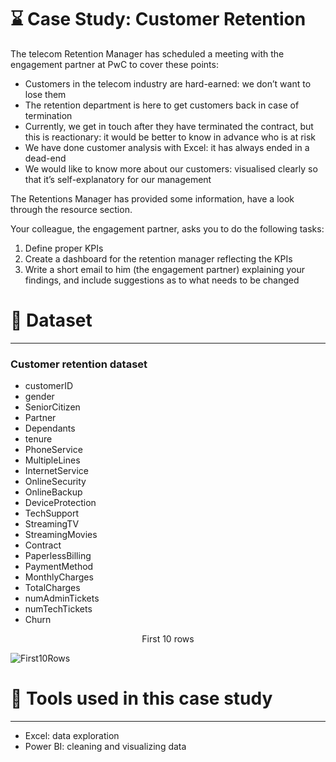 # ⌛  Case Study:  Customer Retention
The telecom Retention Manager has scheduled a meeting with the engagement partner at PwC to cover these points:
- Customers in the telecom industry are hard-earned: we don’t want to lose them
- The retention department is here to get customers back in case of termination 
- Currently, we get in touch after they have terminated the contract, but this is reactionary: it would be better to know in advance who is at risk 
- We  have done customer analysis with Excel: it has always ended in a dead-end
- We would like to know more about our customers: visualised clearly so that it’s self-explanatory for our management

The Retentions Manager has provided some information, have a look through the resource section.

Your colleague, the engagement partner, asks you to do the following tasks:

1. Define proper KPIs
2. Create a dashboard for the retention manager reflecting the KPIs
3. Write a short email to him (the engagement partner) explaining your findings, and include suggestions as to what needs to be changed


# :bookmark_tabs:  Dataset

---
### Customer retention dataset

- customerID
- gender
- SeniorCitizen
- Partner
- Dependants
- tenure
- PhoneService
- MultipleLines
- InternetService
- OnlineSecurity
- OnlineBackup
- DeviceProtection
- TechSupport
- StreamingTV
- StreamingMovies
- Contract
- PaperlessBilling
- PaymentMethod
- MonthlyCharges
- TotalCharges
- numAdminTickets
- numTechTickets
- Churn

<div align="center"> 
First 10 rows
</div>

![First10Rows](https://user-images.githubusercontent.com/95112831/221804327-37bedebd-001c-4b61-88f1-411e15e9b695.PNG)

# :toolbox:   Tools used in this case study

---
- Excel: data exploration 
- Power BI: cleaning and visualizing data